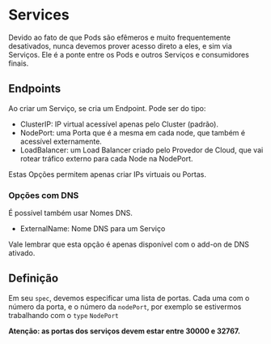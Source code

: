 # Services

Devido ao fato de que Pods são efêmeros e muito frequentemente
desativados, nunca devemos prover acesso direto a eles, e sim
via Serviços. Ele é a ponte entre os Pods e outros Serviços
e consumidores finais.

## Endpoints

Ao criar um Serviço, se cria um Endpoint. Pode ser do tipo:

- ClusterIP: IP virtual acessível apenas pelo Cluster (padrão).
- NodePort: uma Porta que é a mesma em cada node, que também é acessível externamente.
- LoadBalancer: um Load Balancer criado pelo Provedor de Cloud, que vai rotear tráfico externo para cada Node na NodePort.

Estas Opções permitem apenas criar IPs virtuais ou Portas.

### Opções com DNS

É possível também usar Nomes DNS.

- ExternalName: Nome DNS para um Serviço

Vale lembrar que esta opção é apenas disponível com o add-on 
de DNS ativado.

## Definição

Em seu `spec`, devemos especificar uma lista de portas. Cada
uma com o número da porta, e o número da `nodePort`, por exemplo
se estivermos trabalhando com o `type` `NodePort`

**Atenção: as portas dos serviços devem estar entre 30000 e 32767.**
